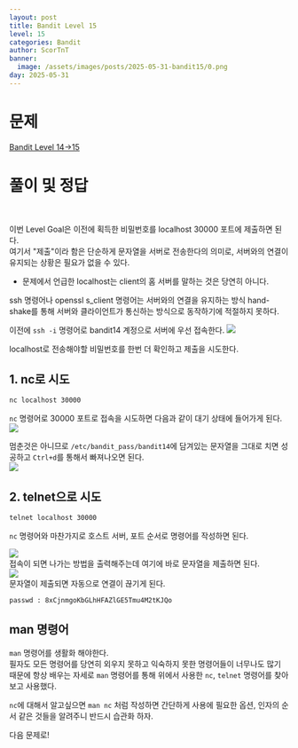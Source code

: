 ```yaml
---
layout: post
title: Bandit Level 15
level: 15
categories: Bandit
author: ScorTnT
banner:
  image: /assets/images/posts/2025-05-31-bandit15/0.png
day: 2025-05-31
---
```


# 문제

[Bandit Level 14->15](https://overthewire.org/wargames/bandit/bandit{{page.level}}.html)

# 풀이 및 정답

<br> <!--
![](/assets/images/posts/{{page.day}}-bandit{{page.level}}/0.png)  
mkdir ./assets/images/posts/2025-05-31-bandit15
ssh 접속 명령어.
ssh -p 2220 bandit14@bandit.labs.overthewire.org -i 14_rsa
MU4VWeTyJk8ROof1qqmcBPaLh7lDCPvS
-->

이번 Level Goal은 이전에 획득한 비밀번호를 localhost 30000 포트에 제출하면 된다.  
여기서 "제출"이라 함은 단순하게 문자열을 서버로 전송한다의 의미로, 서버와의 연결이 유지되는 상황은 필요가 없을 수 있다.  
* 문제에서 언급한 localhost는 client의 홈 서버를 말하는 것은 당연히 아니다.  
  
ssh 명령어나 openssl s_client 명령어는 서버와의 연결을 유지하는 방식 hand-shake를 통해 서버와 클라이언트가 통신하는 방식으로 동작하기에 적절하지 못하다.  
  
이전에 `ssh -i` 명령어로 bandit14 계정으로 서버에 우선 접속한다.
![](/assets/images/posts/{{page.day}}-bandit{{page.level}}/0.png)  
  
localhost로 전송해야할 비밀번호를 한번 더 확인하고 제출을 시도한다.  
  
## 1. nc로 시도
```bash
nc localhost 30000
```
`nc` 명령어로 30000 포트로 접속을 시도하면 다음과 같이 대기 상태에 들어가게 된다.  
![](/assets/images/posts/{{page.day}}-bandit{{page.level}}/1.png)  
  
멈춘것은 아니므로 `/etc/bandit_pass/bandit14`에 담겨있는 문자열을 그대로 치면 성공하고 `Ctrl+d`를 통해서 빠져나오면 된다.  
![](/assets/images/posts/{{page.day}}-bandit{{page.level}}/2.png)  
  
  
## 2. telnet으로 시도
```bash
telnet localhost 30000
```
`nc` 명령어와 마찬가지로 호스트 서버, 포트 순서로 명령어를 작성하면 된다.

![](/assets/images/posts/{{page.day}}-bandit{{page.level}}/3.png)  
접속이 되면 나가는 방법을 출력해주는데 여기에 바로 문자열을 제출하면 된다.  
![](/assets/images/posts/{{page.day}}-bandit{{page.level}}/4.png)  
문자열이 제출되면 자동으로 연결이 끊기게 된다.  
  
`passwd : 8xCjnmgoKbGLhHFAZlGE5Tmu4M2tKJQo`  
    
  
  
  
  
## man 명령어
`man` 명령어를 생활화 해야한다.  
필자도 모든 명령어를 당연히 외우지 못하고 익숙하지 못한 명령어들이 너무나도 많기 때문에 항상 배우는 자세로 `man` 명령어를 통해 위에서 사용한 `nc`, `telnet` 명령어를 찾아보고 사용했다.  

`nc`에 대해서 알고싶으면 `man nc` 처럼 작성하면 간단하게 사용에 필요한 옵션, 인자의 순서 같은 것들을 알려주니 반드시 습관화 하자.  


다음 문제로!